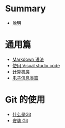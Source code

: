 # Summary

<!-- - [Chapter 1](./chapter_1.md) -->

- [說明](./README.md)

<!-- TODO split to separate docs -->
<!-- - [暑假不发霉手册](./暑假不发霉手册.md) -->

# 通用篇
- [Markdown 语法](./get-started/markdown_syntax.md)
- [使用 Visual studio code](./get-started/vscode.md)
- [计算机类](./get-started/about-cs.md)
- [电子信息类篇](./get-started/about-ei.md)

# Git 的使用
- [什么是Git](./use-git/whatis.md)
- [安装 Git](./use-git/installation.md)